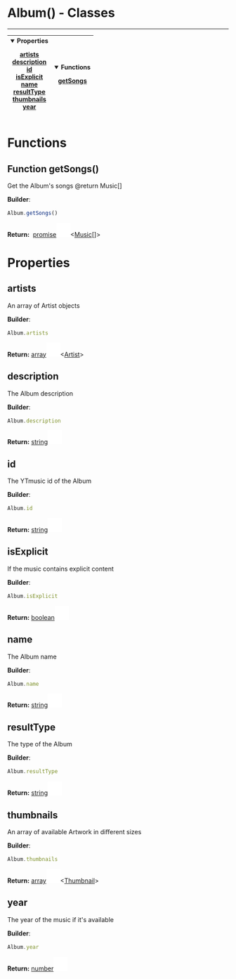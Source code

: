 <!-- This file is generated by a script. Do not edit directly -->
# Album() - Classes


---
| <details open><summary>Properties</summary><p>[artists](#artists)<br>[description](#description)<br>[id](#id)<br>[isExplicit](#isexplicit)<br>[name](#name)<br>[resultType](#resulttype)<br>[thumbnails](#thumbnails)<br>[year](#year)</p></details> | <details open><summary>Functions</summary><p>[getSongs](#function-getsongs)</p></details> |
| --- | --- |



 # Functions


## Function getSongs() 
Get the Album's songs  @return Music[]

**Builder**:
````javascript
Album.getSongs()
````



<span class="flex_return">**Return:**&nbsp;
[promise![Link](/assets/img/external_link.svg)](https://developer.mozilla.org/en-US/docs/Web/JavaScript/Reference/Global_Objects/Promise)&lt;[Music](/documentation/class/Music)[]&gt;</span>


 # Properties


## artists
An array of Artist objects

**Builder**:
````javascript
Album.artists
````



**Return:**
<span class="flex_return">[array![Link](/assets/img/external_link.svg)](https://developer.mozilla.org/en-US/docs/Web/JavaScript/Reference/Global_Objects/Array)&lt;[Artist](/documentation/class/Artist)&gt;</span>
## description
The Album description

**Builder**:
````javascript
Album.description
````



**Return:**
<span class="flex_return">[string![Link](/assets/img/external_link.svg)](https://developer.mozilla.org/en-US/docs/Web/JavaScript/Reference/Global_Objects/String)</span>
## id
The YTmusic id of the Album

**Builder**:
````javascript
Album.id
````



**Return:**
<span class="flex_return">[string![Link](/assets/img/external_link.svg)](https://developer.mozilla.org/en-US/docs/Web/JavaScript/Reference/Global_Objects/String)</span>
## isExplicit
If the music contains explicit content

**Builder**:
````javascript
Album.isExplicit
````



**Return:**
<span class="flex_return">[boolean![Link](/assets/img/external_link.svg)](https://developer.mozilla.org/en-US/docs/Web/JavaScript/Reference/Global_Objects/Boolean)</span>
## name
The Album name

**Builder**:
````javascript
Album.name
````



**Return:**
<span class="flex_return">[string![Link](/assets/img/external_link.svg)](https://developer.mozilla.org/en-US/docs/Web/JavaScript/Reference/Global_Objects/String)</span>
## resultType
The type of the Album

**Builder**:
````javascript
Album.resultType
````



**Return:**
<span class="flex_return">[string![Link](/assets/img/external_link.svg)](https://developer.mozilla.org/en-US/docs/Web/JavaScript/Reference/Global_Objects/String)</span>
## thumbnails
An array of available Artwork in different sizes

**Builder**:
````javascript
Album.thumbnails
````



**Return:**
<span class="flex_return">[array![Link](/assets/img/external_link.svg)](https://developer.mozilla.org/en-US/docs/Web/JavaScript/Reference/Global_Objects/Array)&lt;[Thumbnail](/documentation/class/Thumbnail)&gt;</span>
## year
The year of the music if it's available

**Builder**:
````javascript
Album.year
````



**Return:**
<span class="flex_return">[number![Link](/assets/img/external_link.svg)](https://developer.mozilla.org/en-US/docs/Web/JavaScript/Reference/Global_Objects/Number)</span>